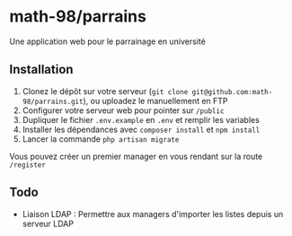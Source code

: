 # math-98/parrains

Une application web pour le parrainage en université

## Installation
 1. Clonez le dépôt sur votre serveur (`git clone git@github.com:math-98/parrains.git`), ou uploadez le manuellement en FTP
 1. Configurer votre serveur web pour pointer sur `/public`
 1. Dupliquer le fichier `.env.example` en `.env` et remplir les variables
 1. Installer les dépendances avec `composer install` et `npm install`
 1. Lancer la commande `php artisan migrate`
 
Vous pouvez créer un premier manager en vous rendant sur la route `/register`

## Todo
 * Liaison LDAP : Permettre aux managers d'importer les listes depuis un serveur LDAP
